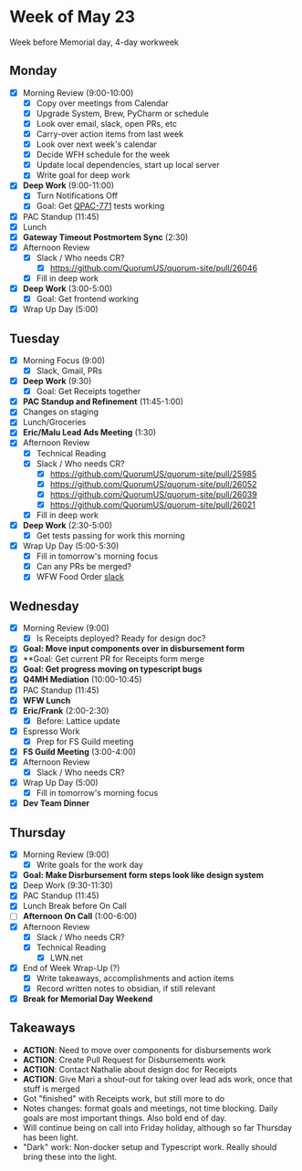 # Week of May 23
Week before Memorial day, 4-day workweek

## Monday
 - [x] Morning Review (9:00-10:00)
	 - [x] Copy over meetings from Calendar
	 - [x] Upgrade System, Brew, PyCharm or schedule
	 - [x] Look over email, slack, open PRs, etc
	 - [x] Carry-over action items from last week
	 - [x] Look over next week's calendar
	 - [x] Decide WFH schedule for the week
	 - [x] Update local dependencies, start up local server
	 - [x] Write goal for deep work
 - [x] **Deep Work** (9:00-11:00)
	 - [x] Turn Notifications Off
	 - [x] Goal: Get [QPAC-771](https://github.com/QuorumUS/quorum-site/pull/25979) tests working
 - [x] PAC Standup (11:45)
 - [x] Lunch
 - [x] **Gateway Timeout Postmortem Sync** (2:30)
 - [x] Afternoon Review
	 - [x] Slack / Who needs CR?
		 - [x] https://github.com/QuorumUS/quorum-site/pull/26046
	 - [x] Fill in deep work
 - [x] **Deep Work** (3:00-5:00)
	 - [x] Goal: Get frontend working
 - [x] Wrap Up Day (5:00)

## Tuesday
 - [x] Morning Focus (9:00)
	 - [x] Slack, Gmail, PRs
 - [x] **Deep Work** (9:30)
	 - [x] Goal: Get Receipts together
 - [x] **PAC Standup and Refinement** (11:45-1:00)
 - [x] Changes on staging
 - [x] Lunch/Groceries
 - [x] **Eric/Malu Lead Ads Meeting** (1:30)
 - [x] Afternoon Review
	 - [x] Technical Reading
	 - [x] Slack / Who needs CR?
		 - [x] https://github.com/QuorumUS/quorum-site/pull/25985
		 - [x] https://github.com/QuorumUS/quorum-site/pull/26052
		 - [x] https://github.com/QuorumUS/quorum-site/pull/26039
		 - [x] https://github.com/QuorumUS/quorum-site/pull/26021
	 - [x] Fill in deep work
 - [x] **Deep Work** (2:30-5:00)
	 - [x] Get tests passing for work this morning
 - [x] Wrap Up Day (5:00-5:30)
	 - [x] Fill in tomorrow's morning focus
	 - [x] Can any PRs be merged?
	 - [x] WFW Food Order [slack](https://quorumanalytics.slack.com/archives/C01QARH571U/p1653400800773239)

## Wednesday
 - [x] Morning Review (9:00)
	 - [x] Is Receipts deployed? Ready for design doc?
 - [x] **Goal: Move input components over in disbursement form**
 - [x] **Goal: Get current PR for Receipts form merge
 - [x] **Goal: Get progress moving on typescript bugs**
 - [x] **Q4MH Mediation** (10:00-10:45)
 - [x] PAC Standup (11:45)
 - [x] **WFW Lunch**
 - [x] **Eric/Frank** (2:00-2:30)
	 - [x] Before: Lattice update
 - [x] Espresso Work
	 - [x] Prep for FS Guild meeting
 - [x] **FS Guild Meeting** (3:00-4:00)
 - [x] Afternoon Review
	 - [x] Slack / Who needs CR?
 - [x] Wrap Up Day (5:00)
	 - [x] Fill in tomorrow's morning focus
 - [x] **Dev Team Dinner**

## Thursday
 - [x] Morning Review (9:00)
	 - [x] Write goals for the work day
 - [x] **Goal: Make Disrbursement form steps look like design system**
 - [x] Deep Work (9:30-11:30)
 - [x] PAC Standup (11:45)
 - [x] Lunch Break before On Call
 - [ ] **Afternoon On Call** (1:00-6:00)
 - [x] Afternoon Review
	 - [x] Slack / Who needs CR?
	 - [x] Technical Reading
		 - [x] LWN.net
 - [x] End of Week Wrap-Up (?)
	 - [x] Write takeaways, accomplishments and action items
	 - [x] Record written notes to obsidian, if still relevant
 - [x] **Break for Memorial Day Weekend**

## Takeaways
 - **ACTION**: Need to move over components for disbursements work
 - **ACTION**: Create Pull Request for Disbursements work
 - **ACTION**: Contact Nathalie about design doc for Receipts
 - **ACTION**: Give Mari a shout-out for taking over lead ads work, once that stuff is merged
 - Got "finished" with Receipts work, but still more to do
 - Notes changes: format goals and meetings, not time blocking. Daily goals are most important things. Also bold end of day.
 - Will continue being on call into Friday holiday, although so far Thursday has been light.
 - "Dark" work: Non-docker setup and Typescript work. Really should bring these into the light.